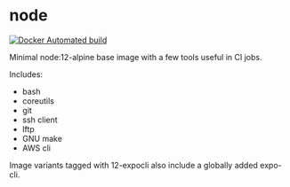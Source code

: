 # node

[![Docker Automated build](https://img.shields.io/docker/build/countingup/node.svg)](https://hub.docker.com/r/countingup/node/builds/)

Minimal node:12-alpine base image with a few tools useful in CI jobs.

Includes:
 - bash
 - coreutils
 - git
 - ssh client
 - lftp
 - GNU make
 - AWS cli

Image variants tagged with 12-expocli also include a globally added expo-cli.

